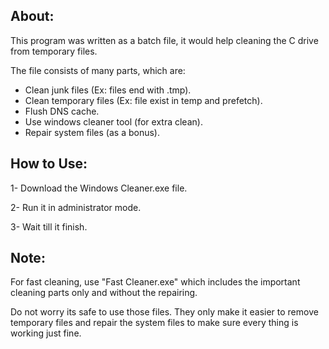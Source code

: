## About:
This program was written as a batch file, it would help cleaning the C drive from temporary files.

The file consists of many parts, which are:
- Clean junk files (Ex: files end with .tmp).
- Clean temporary files (Ex: file exist in temp and prefetch).
- Flush DNS cache.
- Use windows cleaner tool (for extra clean).
- Repair system files (as a bonus).

## How to Use:
1- Download the Windows Cleaner.exe file.

2- Run it in administrator mode.

3- Wait till it finish.

## Note:
For fast cleaning, use "Fast Cleaner.exe" which includes the important cleaning parts only and without the repairing.

Do not worry its safe to use those files. They only make it easier to remove temporary files and repair the system files to make sure every thing is working just fine.